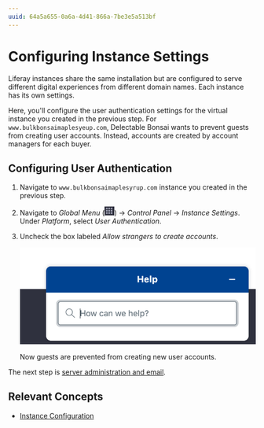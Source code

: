 ```yaml
---
uuid: 64a5a655-0a6a-4d41-866a-7be3e5a513bf
---
```

# Configuring Instance Settings

Liferay instances share the same installation but are configured to serve different digital experiences from different domain names. Each instance has its own settings. 

Here, you'll configure the user authentication settings for the virtual instance you created in the previous step. For `www.bulkbonsaimaplesyeup.com`, Delectable Bonsai wants to prevent guests from creating user accounts. Instead, accounts are created by account managers for each buyer.

## Configuring User Authentication

1. Navigate to `www.bulkbonsaimaplesyrup.com` instance you created in the previous step.

1. Navigate to _Global Menu_ (![Global Menu](../../images/icon-applications-menu.png)) &rarr; _Control Panel_ &rarr; _Instance Settings_. Under _Platform_, select _User Authentication_.

1. Uncheck the box labeled _Allow strangers to create accounts_.

   ![Allow strangers to create account is unchecked.](./configuring-instance-settings/images/01.png)

   Now guests are prevented from creating new user accounts.

The next step is [server administration and email](./server-administration-and-email.md). 

## Relevant Concepts

- [Instance Configuration](https://learn.liferay.com/en/w/dxp/system-administration/configuring-liferay/virtual-instances/instance-configuration)
